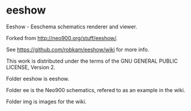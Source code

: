 # eeshow
Eeshow - Eeschema schematics renderer and viewer.

Forked from http://neo900.org/stuff/eeshow/.

See https://github.com/robkam/eeshow/wiki for more info.

This work is distributed under the terms of the GNU GENERAL PUBLIC LICENSE, Version 2.

Folder eeshow is eeshow.

Folder ee is the Neo900 schematics, refered to as an example in the wiki.

Folder img is images for the wiki.

